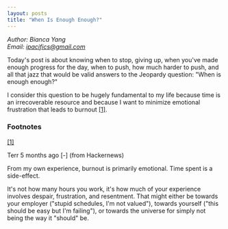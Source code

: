 ```yaml
---
layout: posts
title: "When Is Enough Enough?"
---
```

*Author: Bianca Yang*<br>
*Email: <a href="mailto:ipacifics@gmail.com?subject=Hello from the XDRT Blog">ipacifics@gmail.com</a>*<br>

Today's post is about knowing when to stop, giving up, when you've made
enough progress for the day, when to push, how much harder to push, and 
all that jazz that would be valid answers to the Jeopardy question: 
"When is enough enough?" 

I consider this question to be hugely fundamental to my life because 
time is an irrecoverable resource and because I want to minimize emotional 
frustration that leads to burnout <a href="#1down" id="1up">[1]</a>. 





<h3>Footnotes</h3>
<div>
<a href="#1up" id="1down">[1]</a> 
<p>Terr 5 months ago [-] (from Hackernews)</p>

<p>From my own experience, burnout is primarily emotional. Time spent is a 
side-effect.</p>

<p>It's not how many hours you work, it's how much of your experience 
involves despair, frustration, and resentment. That might either be 
towards your employer ("stupid schedules, I'm not valued"), towards 
yourself ("this should be easy but I'm failing"), or towards the universe 
for simply not being the way it "should" be. </p>

</div>

